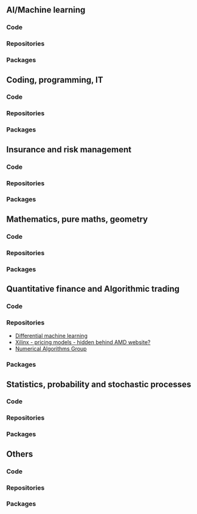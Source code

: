 ## AI/Machine learning

### Code

### Repositories

### Packages

## Coding, programming, IT

### Code

### Repositories

### Packages

## Insurance and risk management

### Code

### Repositories

### Packages

## Mathematics, pure maths, geometry

### Code

### Repositories

### Packages

## Quantitative finance and Algorithmic trading

### Code

### Repositories
* [Differential machine learning](https://github.com/differential-machine-learning?tab=repositories)
* [Xilinx - pricing models - hidden behind AMD website?](https://xilinx.github.io/Vitis_Libraries/quantitative_finance/2020.1/models_and_methods.html)
* [Numerical Algorithms Group](https://github.com/numericalalgorithmsgroup)
### Packages

## Statistics, probability and stochastic processes

### Code

### Repositories

### Packages

## Others

### Code

### Repositories

### Packages

